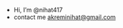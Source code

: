 -  Hi, I’m @nihat417 
-  contact me akreminihat@gmail.com
<!---
nihat417/nihat417 is a ✨ special ✨ repository because its `README.md` (this file) appears on your GitHub profile.
You can click the Preview link to take a look at your changes.
--->
